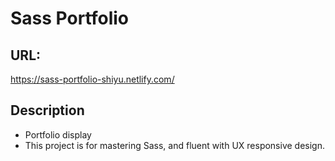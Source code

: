 # Sass Portfolio

## URL:
https://sass-portfolio-shiyu.netlify.com/

## Description

* Portfolio display 
* This project is for mastering Sass, and fluent with UX responsive design.
 
